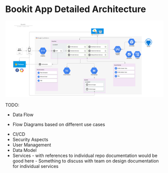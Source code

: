 # Bookit App Detailed Architecture

[![architecture](/images/architecture/Bookit.png)](/images/Bookit.png)

TODO:
* Data Flow
 - Flow Diagrams based on different use cases
* CI/CD
* Security Aspects
* User Management
* Data Model
* Services - with references to individual repo documentation would be good here - Something to discuss with team on design documentation for individual services